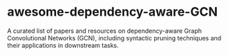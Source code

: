 # awesome-dependency-aware-GCN
A curated list of papers and resources on dependency-aware Graph Convolutional Networks (GCN), including syntactic pruning techniques and their applications in downstream tasks.
